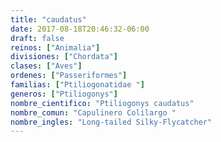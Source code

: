 ```yaml
---
title: "caudatus"
date: 2017-08-18T20:46:32-06:00
draft: false
reinos: ["Animalia"]
divisiones: ["Chordata"]
clases: ["Aves"]
ordenes: ["Passeriformes"]
familias: ["Ptiliogonatidae "]
generos: ["Ptiliogonys"]
nombre_cientifico: "Ptiliogonys caudatus"
nombre_comun: "Capulinero Colilargo "
nombre_ingles: "Long-tailed Silky-Flycatcher"
---
```

